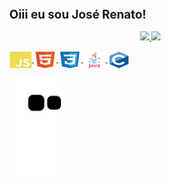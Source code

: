 ## Oiii eu sou José Renato!
<div align="center">
  <a href="https://github.com/Joseroyer">
  <img height="180em" src="https://github-readme-stats.vercel.app/api?username=Joseroyer&show_icons=true&theme=dracula&include_all_commits=true&count_private=true"/>
  <img height="180em" src="https://github-readme-stats.vercel.app/api/top-langs/?username=Joseroyer&layout=compact&langs_count=7&theme=dracula"/>
</div>

</div>

<div style="display: inline_block"><br>
  <img align="center" alt="Jr-Js" height="30" width="40" src="https://raw.githubusercontent.com/devicons/devicon/master/icons/javascript/javascript-plain.svg">
  <img align="center" alt="Jr-HTML" height="30" width="40" src="https://raw.githubusercontent.com/devicons/devicon/master/icons/html5/html5-original.svg">
  <img align="center" alt="Jr-CSS" height="30" width="40" src="https://raw.githubusercontent.com/devicons/devicon/master/icons/css3/css3-original.svg">
  <img align="center" alt="Jr-Java" height="30" width="40"src="https://raw.githubusercontent.com/devicons/devicon/master/icons/java/java-original-wordmark.svg">
  <img align="center" alt="Jr-Java" height="30" width="40"src="https://raw.githubusercontent.com/devicons/devicon/master/icons/c/c-original.svg">
 
  ![Snake animation](https://github.com/rafaballerini/rafaballerini/blob/output/github-contribution-grid-snake.svg)
  
</div>


